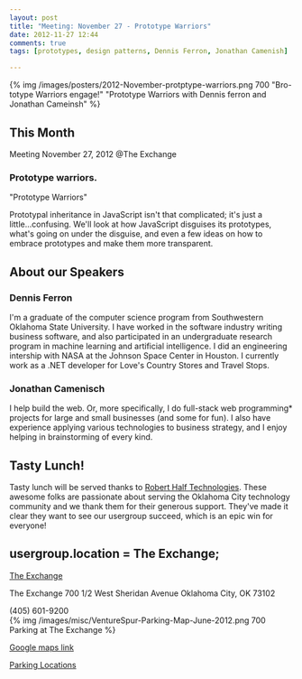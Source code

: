 ```yaml
---
layout: post
title: "Meeting: November 27 - Prototype Warriors"
date: 2012-11-27 12:44
comments: true
tags: [prototypes, design patterns, Dennis Ferron, Jonathan Camenish]

---
```


{% img  /images/posters/2012-November-protptype-warriors.png  700 "Bro-totype Warriors engage!" "Prototype Warriors with Dennis ferron and Jonathan Cameinsh" %}


## This Month

Meeting November 27, 2012 @The Exchange

### Prototype warriors.


"Prototype Warriors" 

Prototypal inheritance in JavaScript isn't that complicated; it's just a little...confusing. We'll look at how JavaScript disguises its prototypes, what's going on under the disguise, and even a few ideas on how to embrace prototypes and make them more transparent.

<!-- more -->

## About our Speakers

### Dennis Ferron

I'm a graduate of the computer science program from Southwestern Oklahoma State University. I have worked in the software industry writing business software, and also participated in an undergraduate research program in machine learning and artificial intelligence. I did an engineering intership with NASA at the Johnson Space Center in Houston.  I currently work as a .NET developer for Love's Country Stores and Travel Stops.

### Jonathan Camenisch

I help build the web. Or, more specifically, I do full-stack web programming* projects for large and small businesses (and some for fun). I also have experience applying various technologies to business strategy, and I enjoy helping in brainstorming of every kind.
## Tasty Lunch!

Tasty lunch will be served thanks to [Robert Half Technologies](http://www.roberthalftechnology.com/). These awesome folks are passionate about serving the Oklahoma City technology community and we thank them for their generous support. They've made it clear they want to see our usergroup succeed, which is an epic win for everyone!

## usergroup.location = The Exchange;


[The Exchange](http://www.exchangeokc.com) 

The Exchange
700 1/2 West Sheridan Avenue
Oklahoma City, OK 73102

(405) 601-9200  
{% img /images/misc/VentureSpur-Parking-Map-June-2012.png 700 Parking at The Exchange %}

[Google maps link](https://maps.google.com/maps?q=+700+West+Sheridan+Avenue+Oklahoma+City,+OK+73102&hl=en&sll=37.0625,-95.677068&sspn=83.75977,57.919922&hnear=700+W+Sheridan+Ave,+Oklahoma+City,+Oklahoma+73102&t=m&z=17)

[Parking Locations](http://venturespur.com/wp-content/uploads/2012/03/VentureSpur-How-To-Find-Us.pdf)